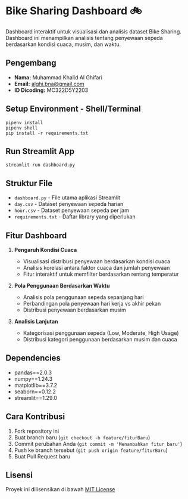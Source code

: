 # Bike Sharing Dashboard 🚲

Dashboard interaktif untuk visualisasi dan analisis dataset Bike Sharing. Dashboard ini menampilkan analisis tentang penyewaan sepeda berdasarkan kondisi cuaca, musim, dan waktu.

## Pengembang

- **Nama:** Muhammad Khalid Al Ghifari
- **Email:** alghi.bna@gmail.com
- **ID Dicoding:** MC322D5Y2203

## Setup Environment - Shell/Terminal

```
pipenv install
pipenv shell
pip install -r requirements.txt
```

## Run Streamlit App

```
streamlit run dashboard.py
```

## Struktur File

- `dashboard.py` - File utama aplikasi Streamlit
- `day.csv` - Dataset penyewaan sepeda harian
- `hour.csv` - Dataset penyewaan sepeda per jam
- `requirements.txt` - Daftar library yang diperlukan

## Fitur Dashboard

1. **Pengaruh Kondisi Cuaca**

   - Visualisasi distribusi penyewaan berdasarkan kondisi cuaca
   - Analisis korelasi antara faktor cuaca dan jumlah penyewaan
   - Fitur interaktif untuk memfilter berdasarkan rentang temperatur

2. **Pola Penggunaan Berdasarkan Waktu**

   - Analisis pola penggunaan sepeda sepanjang hari
   - Perbandingan pola penyewaan hari kerja vs akhir pekan
   - Distribusi penyewaan berdasarkan musim

3. **Analisis Lanjutan**
   - Kategorisasi penggunaan sepeda (Low, Moderate, High Usage)
   - Distribusi kategori penggunaan berdasarkan musim dan cuaca

## Dependencies

- pandas==2.0.3
- numpy==1.24.3
- matplotlib==3.7.2
- seaborn==0.12.2
- streamlit==1.29.0

## Cara Kontribusi

1. Fork repository ini
2. Buat branch baru (`git checkout -b feature/fiturBaru`)
3. Commit perubahan Anda (`git commit -m 'Menambahkan fitur baru'`)
4. Push ke branch tersebut (`git push origin feature/fiturBaru`)
5. Buat Pull Request baru

## Lisensi

Proyek ini dilisensikan di bawah [MIT License](LICENSE)

